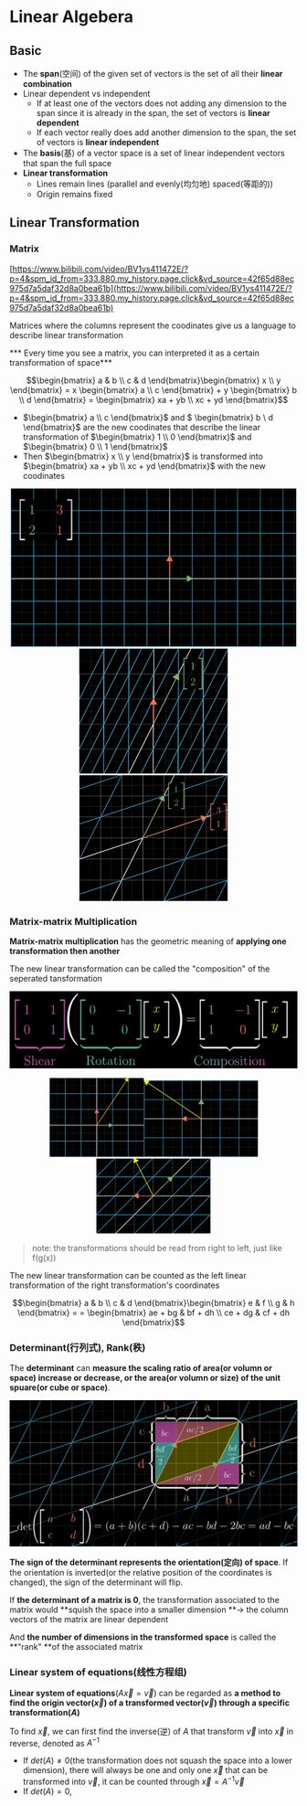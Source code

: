 # Linear Algebera

## Basic

* The **span**(空间) of the given set of vectors is the set of all their **linear combination** 
* Linear dependent vs independent
  * If at least one of the vectors does not adding any dimension to the span since it is already in the span,  the set of vectors is **linear dependent**
  * If each vector really does add another dimension to the span,  the set of vectors is **linear independent**
* The **basis**(基) of a vector space is a set of linear independent vectors that span the full space
* **Linear transformation**
  * Lines remain lines (parallel and evenly(均匀地) spaced(等距的))
  * Origin remains fixed

## Linear Transformation

### Matrix

[https://www.bilibili.com/video/BV1ys411472E/?p=4&spm_id_from=333.880.my_history.page.click&vd_source=42f65d88ec975d7a5daf32d8a0bea61b](https://www.bilibili.com/video/BV1ys411472E/?p=4&spm_id_from=333.880.my_history.page.click&vd_source=42f65d88ec975d7a5daf32d8a0bea61b)

Matrices where the columns represent the coodinates give us a language to describe linear transformation

*** Every time you see a matrix, you can interpreted it as a certain transformation of space***

$$\begin{bmatrix} a & b \\ c & d \end{bmatrix}\begin{bmatrix} x \\ y \end{bmatrix} = x \begin{bmatrix} a \\ c \end{bmatrix} + y \begin{bmatrix} b \\ d \end{bmatrix} = \begin{bmatrix} xa + yb \\ xc + yd \end{bmatrix}$$

* $\begin{bmatrix} a \\ c \end{bmatrix}$ and $ \begin{bmatrix} b \\ d \end{bmatrix}$ are the new coodinates that describe the linear transformation of $\begin{bmatrix} 1 \\ 0 \end{bmatrix}$ and $\begin{bmatrix} 0 \\ 1 \end{bmatrix}$
* Then $\begin{bmatrix} x \\ y \end{bmatrix}$ is transformed into $\begin{bmatrix} xa + yb \\ xc + yd \end{bmatrix}$ with the new coodinates

<center class="half">
    <img src=".assets/matrix-1.png"width="500"/>
</center>
<center class="half">
    <img src=".assets/matrix-2.png" width="260"/><img src=".assets/matrix-3.png" width="260"/>
</center>


### Matrix-matrix Multiplication

**Matrix-matrix multiplication** has the geometric meaning of **applying one transformation then another**

The new linear transformation can be called the "composition" of the seperated tansformation

![](.assets/matrix-matrix.png)

<center class="half">
    <img src=".assets/matrix-matrix-1.png" width="165"/><img src=".assets/matrix-matrix-2.png" width="200"/><img src=".assets/matrix-matrix-3.png" width="200"/>
</center>

> note: the transformations should be read from right to left, just like f(g(x))

The new linear transformation can be counted as the left linear transformation of the right transformation's coordinates

$$\begin{bmatrix} a & b \\ c & d \end{bmatrix}\begin{bmatrix} e & f \\ g & h \end{bmatrix} =  = \begin{bmatrix} ae + bg & bf + dh \\ ce + dg & cf + dh \end{bmatrix}$$

### Determinant(行列式), Rank(秩)

The **determinant** can **measure the scaling ratio of area(or volumn or space) increase or decrease, or the area(or volumn or size) of the unit spuare(or cube or space)**.

![](.assets/determinant.png)

**The sign of the determinant represents the orientation(定向) of space**. If the orientation is inverted(or the relative position of the coordinates is changed), the sign of the determinant will flip.  

If **the determinant of a matrix is 0**, the transformation associated to the matrix would **squish the space into a smaller dimension **$\longrightarrow$ the column vectors of the matrix are linear dependent

And **the number of dimensions in the transformed space** is called the **"rank" **of the associated matrix

### Linear system of equations(线性方程组)

**Linear system of equations**($A\vec{x} = \vec{v}$) can be regarded as **a method to find the origin vector($\vec{x}$) of a transformed vector($\vec{v}$) through a specific transformation($A$)**

To find $\vec{x}$, we can first find the inverse(逆) of $A$ that transform $\vec{v}$ into $\vec{x}$ in reverse, denoted as $A^{-1}$

* If $det(A) \ne 0$(the transformation does not squash the space into a lower dimension), there will always be one and only one $\vec{x}$ that can be transformed into $\vec{v}$, it can be counted through $\vec{x} = A^{-1}\vec{v}$
* If $det(A) = 0$, 

